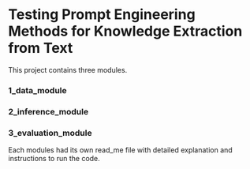 # Testing Prompt Engineering Methods for Knowledge Extraction from Text

This project contains three modules. 

### 1_data_module
### 2_inference_module
### 3_evaluation_module

Each modules had its own read_me file with detailed explanation and instructions to run the code. 
